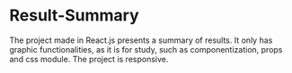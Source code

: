 # Result-Summary
The project made in React.js presents a summary of results. It only has graphic functionalities, as it is for study, such as componentization, props and css module. The project is responsive.

